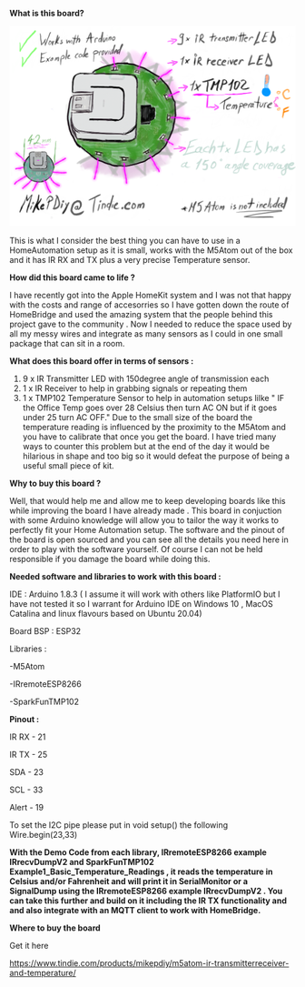 <b>What is this board?</b>

![](images/atomir.PNG)


This is what I consider the best thing you can have to use in a HomeAutomation setup as it is small, works with the M5Atom out of the box and it has IR RX and TX plus a very precise Temperature sensor. 

<b>How did this board came to life ?</b>

I have recently got into the Apple HomeKit system and I was not that happy with the costs and range of accesorries so I have gotten down the route of HomeBridge and used the amazing system that the people behind this project gave to the community . 
Now I needed to reduce the space used by all my messy wires and integrate as many sensors as I could in one small package that can sit in a room.

<b>What does this board offer in terms of sensors : </b>

1. 9 x IR Transmitter LED with 150degree angle of transmission each 
2. 1 x IR Receiver to help in grabbing signals or repeating them
3. 1 x TMP102 Temperature Sensor to help in automation setups lilke " IF the Office Temp goes over 28 Celsius then turn AC ON but if it goes under 25 turn AC OFF." Due to the small size of the board the temperature reading is influenced by the proximity to the M5Atom and you have to calibrate that once you get the board. I have tried many ways to counter this problem but at the end of the day it would be hilarious in shape and too big so it would defeat the purpose of being a useful small piece of kit.

<b>Why to buy this board ? </b>

Well, that would help me and allow me to keep developing boards like this while improving the board I have already made . 
This board in conjuction with some Arduino knowledge will allow you to tailor the way it works to perfectly fit your Home Automation setup.
The software and the pinout of the board is open sourced and you can see all the details you need here in order to play with the software yourself. 
Of course I can not be held responsible if you damage the board while doing this.

<b> Needed software and libraries to work with this board : </b>

IDE : Arduino 1.8.3 ( I assume it will work with others like PlatformIO but I have not tested it so I warrant for Arduino IDE on Windows 10 , MacOS Catalina and linux flavours based on Ubuntu 20.04)

Board BSP : ESP32

Libraries : 

-M5Atom

-IRremoteESP8266

-SparkFunTMP102

<b>Pinout :</b>

IR RX - 21

IR TX - 25

SDA - 23

SCL - 33

Alert - 19

To set the I2C pipe please put in void setup() the following Wire.begin(23,33) 


<b> With the Demo Code from each library, IRremoteESP8266 example IRrecvDumpV2 and SparkFunTMP102 Example1_Basic_Temperature_Readings , it reads the temperature in Celsius and/or Fahrenheit and will print it in SerialMonitor or a SignalDump using the IRremoteESP8266 example IRrecvDumpV2 . You can take this further and build on it including the IR TX functionality and and also integrate with an MQTT client to work with HomeBridge. </b>

<b> Where to buy the board </b>

Get it here

https://www.tindie.com/products/mikepdiy/m5atom-ir-transmitterreceiver-and-temperature/
